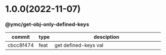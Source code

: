 <a name="1.0.0"></a>
# 1.0.0(2022-11-07)
### @ymc/get-obj-only-defined-keys
<table><thead><tr><th>commit</th><th>type</th><th style="width:80%">desciption</th></tr></thead><tbody><tr><td><a title="feat(core): get defined-keys val&#10;&#10;export todo,passing,fail&#10;&#10;generated by ymc@robot" hrel="https://github.com/ymc-github/js-idea/commit/fcbcc8f474e0d4aa61d8495ad8dc7d9ca94ca2d9"> cbcc8f474 </a></td>
<td>feat</td>
<td>get defined-keys val</td></tr></tbody></table>